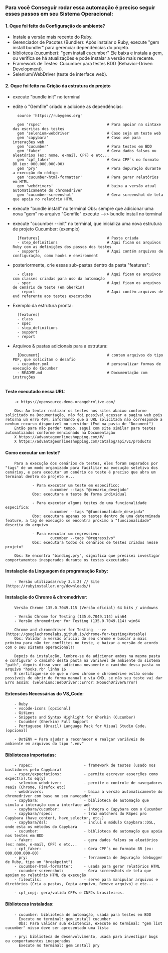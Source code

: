 <!--
##############################################################################################################
- Autor: Andre Luis
- Decrição: Esse arquivo serve centralizar todas as informações e requisitos importantes desse projeto
##############################################################################################################
-->

<h3> Para você Conseguir rodar essa automação é preciso seguir esses passos em seu Sistema Operacional: </h3> 

<h4>1. Oque foi feito da Configuração do ambiente?</h4>

- Instale a versão mais recente do Ruby.
- Gerenciador de Pacotes (Bundler): Após instalar o Ruby, execute "gem install bundler" para gerenciar dependências do projeto.
- biblioteca (cucumber): "gem install cucumber" Ele baixa e instala a gem, ou verifica se há atualizações e pode instalar a versão mais recente.
- Framework de Testes: Cucumber para testes BDD (Behavior-Driven Development).
- Selenium/WebDriver (teste de interface web).

<h4>2. Oque foi feito na Crição da estrutura do projeto </h4>

- execute "bundle init" no terminal
- edite  o "Gemfile" criado e adicione as dependências:

        source 'https://rubygems.org'
        
        gem 'rspec'                             # Para apoiar na sintaxe das escritas dos testes
        gem 'selenium-webdriver'                # Caso seja um teste web
        gem 'capybara'                          # Caso use para interações web
        gem 'cucumber'                          # Para testes em BDD
        gem 'faker'                             # Gera dados falsos ou aleatórios (ex: nome, e-mail, CPF) e etc...
        gem 'cpf_faker'                         # Gera CPF´s no formato BR (ex: 000.000.000-00)
        gem 'pry'                               # Para depuração durante a execução do código
        gem 'cucumber-html-formatter'           # Para gerar relatórios em HTML
        gem 'webdrivers'                        # baixa a versão atual automaticamente do chromedriver
        gem 'cucumber-screenshot'               # Gera screenshot de tela que apoia no relatório HTML

- execute "bundle install" no terminal
        Obs: sempre que adicionar uma nova "gem" no arquivo "Gemfile" execute -->> bundle install no terminal

- execute "cucumber --init" no terminal, que inicializa uma nova estrutura de projeto Cucumber: (exemplo)

        [features]                              # Pasta criada
        - step_definitions                      # Aqui ficam os arquivos Ruby com as definições dos passos dos testes
        - support/                              # Aqui contém arquivos de configuração, como hooks e environment

- posteriormente, crie essas sub-pastas dentro da pasta "features":

        - class                                 # Aqui ficam os arquivos com classes criadas para uso da automação
        - spec                                  # Aqui ficam os arquivos de cenário de teste (em Gherkin)
        - report                                # Aqui contém arquivos de evd referente aos testes executados

- Exemplo da estrutura pronta:

        [features]
        - class 
        - spec 
        - step_definitions    
        - support         
        - report


- Arquivos & pastas adicionais para a estrutura:

        [Document]                              # contem arquivos do tipo PDF, que solicitam o desafio
        - cucumber.yml                          # personalizar formas de execução do Cucumber
        - README.md                             # Documentação com instruções

##
<!--############################################################################################ -->

<h4> Teste executado nessa URL: </h4>

        -> https://opensource-demo.orangehrmlive.com/

        Obs: Ao tentar realizar os testes nos sites abaixo conforme solicitado na Documentação, não foi possível acessar a pagina web pois retorna um erro 404, informando que a URL solicitada não corresponde a nenhum recurso disponivel no servidor (Evd na pasta de "Document")
        Então para não perder tempo, segui com site similar para testes automatizados conforme mencionado na Documentação
        X https://advantageonlineshopping.com/#/
        X https://advantageonlineshopping.com/catalog/api/v1/products

<h4> Como executar um teste? </h4>

        Para a execução dos cenários de testes, eles foram separados por "tags" de um modo organizado para facilitar na execução seletiva dos cenários, e para executar um cenério de teste é preciso que abra um terminal dentro do projeto e...

                - Para executar um teste em especifico: 
                        cucumber --tags "@cenario_desejado"
                Obs: executara o teste de forma individual

                - Para executar alguns testes de uma funcionalidade especifica: 
                        cucumber --tags "@funcionalidade_desejada"
                Obs: executara apenas os testes dentro de uma determinada feature, a tag de execução se encontra próximo a "funcionalidade" descrita do arquivo
        
                - Para executar um regressivo: 
                        cucumber --tags "@regressivo"
                Obs: executara todos os cenários de testes criados nesse projeto!

        Obs: Se encontra "binding.pry", significa que precisei investigar comportamentos inesperados durante os testes executados

<h4> Instalação da Linguagem de programação Ruby: </h4>

        - Versão utilizada(ruby 3.4.2) // Site (https://rubyinstaller.org/downloads/)

<h4> Instalação do Chrome & chromedriver: </h4>

        Versão Chrome 135.0.7049.115 (Versão oficial) 64 bits / windowns

        - Versão Chrome for Testing (135.0.7049.114) win64
        - Versão chromedriver for Testing (135.0.7049.114) win64

        Chrome and chromedriver for Testing  -->> (https://googlechromelabs.github.io/chrome-for-testing/#stable)
        Obs: Validar a versão oficial do seu chrome e buscar a mais próxima para não ter conflitos no teste, e baixar a versão de acordo com o seu sistema operacional!!

        Depois da instalação, lembre-se de adicionar ambos na mesma pasta e configurar o caminho desta pasta na variavel de ambiente do sistema "path", depois disso voce adiciona novamente o caminho dessa pasta no arquivo "hooks.rb" linha 16
        E certifique-se de que o novo chrome e chromedrive estão sendo possíveis de abrir de forma manual e via CMD, se não seu teste vai dar Erro assim: (Selenium::WebDriver::Error::NoSuchDriverError)

<h4> Extensões Necessárias do VS_Code: </h4> 

        - Ruby
        - vscode-icons [opcional]
        - GitLens
        - Snippets and Syntax Highlight for Gherkin (Cucumber)
        - Cucumber (Gherkin) Full Support
        - Portuguese (Brazil) Language Pack for Visual Studio Code. [opcional]

        - DotENV = Para ajudar a reconhecer e realçar variáveis de ambiente em arquivos do tipo ".env"

<h4> Bibliotecas importadas: </h4> 

        - rspec:                       - framework de testes (usado nos bastidores pelo Capybara)
        - rspec/expectations:          - permite escrever asserções como expect(x).to eq(y)
        - selenium-webdriver:          - permite o controle de navegadores reais (Chrome, Firefox etc)
        - webdrivers:                  - baixa a versão automaticamente do chromedriver com base no seu navegador
        - capybara:                    - biblioteca de automação que simula a interação com a interface web
        - capybara/cucumber:           - integra o Capybara com o Cucumber
        - capybara/rspec:              - traz matchers do RSpec pro Capybara (have_content, have_selector, etc.)
        - capybara/dsl:                - inclui o módulo Capybara::DSL, onde esta os métodos do Capybara
        - cucumber:                    - biblioteca de automação que apoia nos testes em BDD
        - faker:                       - gera dados falsos ou aleatórios (ex: nome, e-mail, CPF) e etc...
        - cpf_faker:                   - Gera CPF´s no formato BR (ex: 000.000.000-00)
        - pry:                         - ferramenta de depuração (debugger de Ruby, tipo um "breakpoint")
        - cucumber-html-formatter:     - usada para gerar relatórios HTML
        - cucumber-screenshot:         - Gera screenshots de tela que apoiam no relatório HTML da execução
        - fileutils:                   - serve para manipular arquivos e diretórios (Cria a pastas, Copia arquivo, Remove arquivo) e etc...

        - cpf_cnpj: gera/valida CPFs e CNPJs brasileiros.

<h4> Bibliotecas instaladas: </h4> 

        - cucumber: biblioteca de automação, usada para testes em BDD
          Execute no terminal: gem install cucumber
          Obs: Para validar sua existencia, execute no terminal: "gem list cucumber" nisso deve ser apresentado uma lista

        - pry: biblioteca de desenvolvimento, usada para investigar bugs ou comportamentos inesperados
          Execute no terminal: gem install pry
